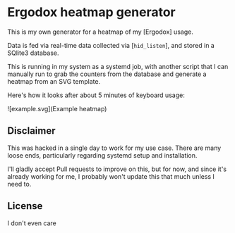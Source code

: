 # Ergodox heatmap generator

This is my own generator for a heatmap of my [Ergodox] usage.

Data is fed via real-time data collected via [`hid_listen`], and stored in
a SQlite3 database.

This is running in my system as a systemd job, with another script that I can
manually run to grab the counters from the database and generate a heatmap from
an SVG template.

Here's how it looks after about 5 minutes of keyboard usage:

![example.svg](Example heatmap)

## Disclaimer

This was hacked in a single day to work for my use case. There are many loose
ends, particularly regarding systemd setup and installation.

I'll gladly accept Pull requests to improve on this, but for now, and since it's
already working for me, I probably won't update this that much unless I need to.

## License

I don't even care
